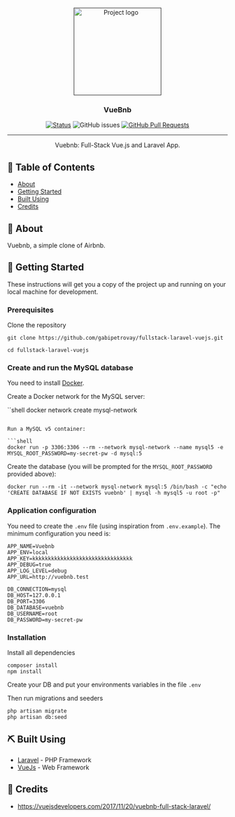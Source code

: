 <p align="center">
  <a href="" rel="noopener">
 <img width=200px height=200px src="public/images/logo.png" alt="Project logo"></a>
</p>

<h3 align="center">VueBnb</h3>

<div align="center">

  [![Status](https://img.shields.io/badge/status-active-success.svg)]() 
  ![GitHub issues](https://img.shields.io/github/issues/vcjpierre/fullstack-laravel-vuejs)
  [![GitHub Pull Requests](https://img.shields.io/github/issues-pr/vcjpierre/fullstack-laravel-vuejs.svg)](https://github.com/kylelobo/The-Documentation-Compendium/pulls)

</div>

---

<p align="center"> Vuebnb: Full-Stack Vue.js and Laravel App.
    <br> 
</p>

## 📝 Table of Contents
- [About](#about)
- [Getting Started](#getting_started)
- [Built Using](#built_using)
- [Credits](#credits)

## 🧐 About <a name = "about"></a>
Vuebnb, a simple clone of Airbnb.

## 🏁 Getting Started <a name = "getting_started"></a>
These instructions will get you a copy of the project up and running on your local machine for development.

### Prerequisites
Clone the repository

```
git clone https://github.com/gabipetrovay/fullstack-laravel-vuejs.git
```

```
cd fullstack-laravel-vuejs
```

### Create and run the MySQL database

You need to install [Docker](https://hub.docker.com/editions/community/docker-ce-desktop-mac/).

Create a Docker network for the MySQL server:

``shell
docker network create mysql-network
```

Run a MySQL v5 container:

```shell
docker run -p 3306:3306 --rm --network mysql-network --name mysql5 -e MYSQL_ROOT_PASSWORD=my-secret-pw -d mysql:5
```

Create the database (you will be prompted for the `MYSQL_ROOT_PASSWORD` provided above):

```shell
docker run --rm -it --network mysql-network mysql:5 /bin/bash -c "echo 'CREATE DATABASE IF NOT EXISTS vuebnb' | mysql -h mysql5 -u root -p"
```

### Application configuration

You need to create the `.env` file (using inspiration from `.env.example`). The minimum configuration you need is:

```
APP_NAME=Vuebnb
APP_ENV=local
APP_KEY=kkkkkkkkkkkkkkkkkkkkkkkkkkkkkkkk
APP_DEBUG=true
APP_LOG_LEVEL=debug
APP_URL=http://vuebnb.test

DB_CONNECTION=mysql
DB_HOST=127.0.0.1
DB_PORT=3306
DB_DATABASE=vuebnb
DB_USERNAME=root
DB_PASSWORD=my-secret-pw
```

### Installation
Install all dependencies

```
composer install
npm install
```

Create your DB and put your environments variables in the file `.env`

Then run migrations and seeders

```
php artisan migrate
php artisan db:seed
```

## ⛏️ Built Using <a name = "built_using"></a>
- [Laravel](https://laravel.com//) - PHP Framework
- [VueJs](https://vuejs.org/) - Web Framework


## 🎉 Credits <a name = "credits"></a>
- https://vuejsdevelopers.com/2017/11/20/vuebnb-full-stack-laravel/
